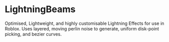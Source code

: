 # LightningBeams
Optimised, Lightweight, and highly customisable Lightning Effects for use in Roblox. Uses layered, moving perlin noise to generate, uniform disk-point picking, and bezier curves.
